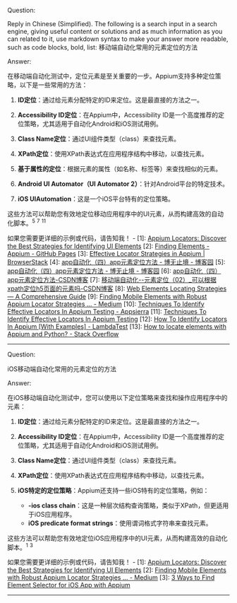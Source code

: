 Question:

Reply in Chinese (Simplified).
The following is a search input in a search engine, giving useful content or solutions and as much information as you can related to it, use markdown syntax to make your answer more readable, such as code blocks, bold, list:
移动端自动化常用的元素定位的方法

Answer:

在移动端自动化测试中，定位元素是至关重要的一步。Appium支持多种定位策略，以下是一些常用的方法：

1. **ID定位**：通过给元素分配特定的ID来定位。这是最直接的方法之一。

2. **Accessibility ID定位**：在Appium中，Accessibility ID是一个高度推荐的定位策略，尤其适用于自动化Android和iOS测试用例。

3. **Class Name定位**：通过UI组件类型（class）来查找元素。

4. **XPath定位**：使用XPath表达式在应用程序结构中移动，以查找元素。

5. **基于属性的定位**：根据元素的属性（如名称、标签等）来查找相似的元素。

6. **Android UI Automator（UI Automator 2）**：针对Android平台的特定技术。

7. **iOS UIAutomation**：这是一个iOS平台特有的定位策略。

这些方法可以帮助您有效地定位移动应用程序中的UI元素，从而构建高效的自动化脚本。<sup>5</sup> <sup>7</sup> <sup>11</sup>

如果您需要更详细的示例或代码，请告知我！
\-
\[1]: [Appium Locators: Discover the Best Strategies for Identifying UI Elements](https://testgrid.io/blog/locators-in-appium/)
\[2]: [Finding Elements - Appium - GitHub Pages](https://appium.github.io/appium.io/docs/en/writing-running-appium/finding-elements/)
\[3]: [Effective Locator Strategies in Appium | BrowserStack](https://www.browserstack.com/guide/locators-in-appium)
\[4]: [app自动化（四）app元素定位方法 - 博无止境 - 博客园](https://bing.com/search?q=%e7%a7%bb%e5%8a%a8%e7%ab%af%e8%87%aa%e5%8a%a8%e5%8c%96%e5%b8%b8%e7%94%a8%e7%9a%84%e5%85%83%e7%b4%a0%e5%ae%9a%e4%bd%8d%e7%9a%84%e6%96%b9%e6%b3%95)
\[5]: [app自动化（四）app元素定位方法 - 博无止境 - 博客园](https://www.cnblogs.com/FBGG/p/16549012.html)
\[6]: [app自动化（四）app元素定位方法-CSDN博客](https://blog.csdn.net/qq_42623386/article/details/126151663)
\[7]: [移动端自动化--元素定位（02）_可以根据xpath定位h5页面的元素吗-CSDN博客](https://blog.csdn.net/qq_41875974/article/details/112636426)
\[8]: [Web Elements Locating Strategies — A Comprehensive Guide](https://medium.com/@sourabh.ghanwat/web-elements-locating-strategies-a-comprehensive-guide-9bd29c15a3cc)
\[9]: [Finding Mobile Elements with Robust Appium Locator Strategies ... - Medium](https://medium.com/@begunova/finding-mobile-elements-with-robust-appium-locator-strategies-and-selectors-1ea4a7815538)
\[10]: [Techniques To Identify Effective Locators In Appium Testing - Appsierra](https://www.appsierra.com/blog/locators-in-appium-testing)
\[11]: [Techniques To Identify Effective Locators In Appium Testing](https://techblogs.42gears.com/techniques-to-identify-effective-locators-in-appium-testing/)
\[12]: [How To Identify Locators In Appium [With Examples] - LambdaTest](https://www.lambdatest.com/blog/locators-in-appium/)
\[13]: [How to locate elements with Appium and Python? - Stack Overflow](https://stackoverflow.com/questions/28188021/how-to-locate-elements-with-appium-and-python)

<hr/>

Question:

iOS移动端自动化常用的元素定位的方法

Answer:

在iOS移动端自动化测试中，您可以使用以下定位策略来查找和操作应用程序中的元素：

1. **ID定位**：通过给元素分配特定的ID来定位。这是最直接的方法之一。

2. **Accessibility ID定位**：在Appium中，Accessibility ID是一个高度推荐的定位策略，尤其适用于自动化Android和iOS测试用例。

3. **Class Name定位**：通过UI组件类型（class）来查找元素。

4. **XPath定位**：使用XPath表达式在应用程序结构中移动，以查找元素。

5. **iOS特定的定位策略**：Appium还支持一些iOS特有的定位策略，例如：

   - **-ios class chain**：这是一种层次结构查询策略，类似于XPath，但更适用于iOS应用程序。
   - **iOS predicate format strings**：使用谓词格式字符串来查找元素。

这些方法可以帮助您有效地定位iOS应用程序中的UI元素，从而构建高效的自动化脚本。<sup>1</sup> <sup>3</sup>

如果您需要更详细的示例或代码，请告知我！
\-
\[1]: [Appium Locators: Discover the Best Strategies for Identifying UI Elements](https://testgrid.io/blog/locators-in-appium/)
\[2]: [Finding Mobile Elements with Robust Appium Locator Strategies ... - Medium](https://medium.com/@begunova/finding-mobile-elements-with-robust-appium-locator-strategies-and-selectors-1ea4a7815538)
\[3]: [3 Ways to Find Element Selector for iOS App with Appium](https://medium.com/swlh/3-ways-to-find-element-selector-for-ios-app-with-appium-5e44be8bf2c9)

<hr/>

